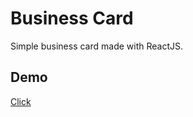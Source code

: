 # Business Card

Simple business card made with ReactJS.

## Demo

[Click](https://businesscardapp.netlify.app/)
